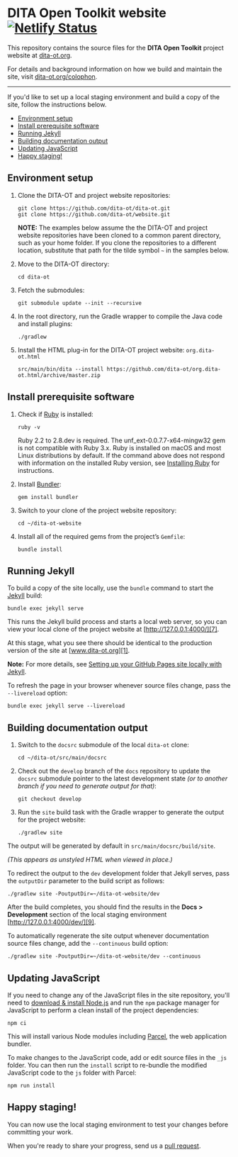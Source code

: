 # DITA Open Toolkit website [![Netlify Status](https://api.netlify.com/api/v1/badges/0102588e-07a5-423b-8b26-aac92e14c168/deploy-status)](https://app.netlify.com/sites/dita-ot/deploys)

This repository contains the source files for the **DITA Open Toolkit** project website at [dita-ot.org][1].

For details and background information on how we build and maintain the site, visit [dita-ot.org/colophon][2].

---

If you'd like to set up a local staging environment and build a copy of the site, follow the instructions below.

<!-- MarkdownTOC autolink="true" bracket="round" levels="2" -->

- [Environment setup](#environment-setup)
- [Install prerequisite software](#install-prerequisite-software)
- [Running Jekyll](#running-jekyll)
- [Building documentation output](#building-documentation-output)
- [Updating JavaScript](#updating-javascript)
- [Happy staging!](#happy-staging)

<!-- /MarkdownTOC -->

## Environment setup

1.  Clone the DITA-OT and project website repositories:

        git clone https://github.com/dita-ot/dita-ot.git
        git clone https://github.com/dita-ot/website.git

    **NOTE:** The examples below assume the the DITA-OT and project website repositories have been cloned to a common parent directory, such as your home folder. If you clone the repositories to a different location, substitute that path for the tilde symbol `~` in the samples below.

2.  Move to the DITA-OT directory:

        cd dita-ot

3.  Fetch the submodules:

        git submodule update --init --recursive

4.  In the root directory, run the Gradle wrapper to compile the Java code and install plugins:

        ./gradlew

5.  Install the HTML plug-in for the DITA-OT project website: `org.dita-ot.html`

        src/main/bin/dita --install https://github.com/dita-ot/org.dita-ot.html/archive/master.zip

## Install prerequisite software

1.  Check if [Ruby][3] is installed:

        ruby -v

    Ruby 2.2 to 2.8.dev is required. The unf_ext-0.0.7.7-x64-mingw32 gem is not compatible with Ruby 3.x. Ruby is installed on macOS and most Linux distributions by default. If the command above does not respond with information on the installed Ruby version, see [Installing Ruby][4] for instructions.

2.  Install [Bundler][5]:

        gem install bundler

3.  Switch to your clone of the project website repository:

        cd ~/dita-ot-website

4.  Install all of the required gems from the project’s `Gemfile`:

        bundle install

## Running Jekyll

To build a copy of the site locally, use the `bundle` command to start the [Jekyll][6] build:

    bundle exec jekyll serve

This runs the Jekyll build process and starts a local web server, so you can view your local clone of the project website at [http://127.0.0.1:4000/][7].

At this stage, what you see there should be identical to the production version of the site at [www.dita-ot.org][1].

**Note:** For more details, see [Setting up your GitHub Pages site locally with Jekyll][8].

To refresh the page in your browser whenever source files change, pass the `--livereload` option:

    bundle exec jekyll serve --livereload

## Building documentation output

1.  Switch to the `docsrc` submodule of the local `dita-ot` clone:

        cd ~/dita-ot/src/main/docsrc

2.  Check out the `develop` branch of the `docs` repository to update the `docsrc` submodule pointer to the latest development state _(or to another branch if you need to generate output for that)_:

        git checkout develop

3.  Run the `site` build task with the Gradle wrapper to generate the output for the project website:

        ./gradlew site

The output will be generated by default in `src/main/docsrc/build/site`.

_(This appears as unstyled HTML when viewed in place.)_

To redirect the output to the `dev` development folder that Jekyll serves, pass the `outputDir` parameter to the build script as follows:

    ./gradlew site -PoutputDir=~/dita-ot-website/dev

After the build completes, you should find the results in the **Docs \> Development** section of the local staging environment [http://127.0.0.1:4000/dev/][9].

To automatically regenerate the site output whenever documentation source files change, add the `--continuous` build option:

    ./gradlew site -PoutputDir=~/dita-ot-website/dev --continuous

## Updating JavaScript

If you need to change any of the JavaScript files in the site repository, you'll need to [download & install Node.js][10] and run the `npm` package manager for JavaScript to perform a clean install of the project dependencies:

    npm ci

This will install various Node modules including [Parcel][11], the web application bundler.

To make changes to the JavaScript code, add or edit source files in the `_js` folder. You can then run the `install` script to re-bundle the modified JavaScript code to the `js` folder with Parcel:

    npm run install

## Happy staging!

You can now use the local staging environment to test your changes before committing your work.

When you're ready to share your progress, send us a [pull request][12].

[1]: https://www.dita-ot.org
[2]: https://www.dita-ot.org/colophon
[3]: https://www.ruby-lang.org
[4]: https://www.ruby-lang.org/en/documentation/installation
[5]: https://bundler.io
[6]: https://jekyllrb.com
[7]: http://127.0.0.1:4000/
[8]: https://help.github.com/articles/setting-up-your-github-pages-site-locally-with-jekyll/
[9]: http://127.0.0.1:4000/dev/
[10]: https://nodejs.org/en/download/
[11]: https://parceljs.org
[12]: https://help.github.com/articles/about-pull-requests/
